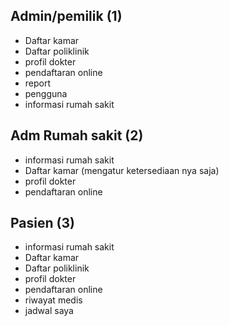 ## Admin/pemilik (1)
- Daftar kamar
- Daftar poliklinik
- profil dokter
- pendaftaran online
- report
- pengguna
- informasi rumah sakit


## Adm Rumah sakit (2)
- informasi rumah sakit
-  Daftar kamar (mengatur ketersediaan nya saja)
-  profil dokter
-  pendaftaran online



## Pasien (3)
- informasi rumah sakit
- Daftar kamar
- Daftar poliklinik
- profil dokter
- pendaftaran online
- riwayat medis 
- jadwal saya

